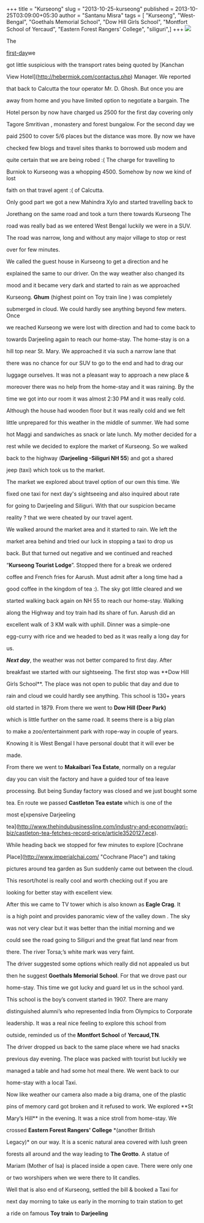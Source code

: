 +++
title = "Kurseong"
slug = "2013-10-25-kurseong"
published = 2013-10-25T03:09:00+05:30
author = "Santanu Misra"
tags = [ "Kurseong", "West-Bengal", "Goethals Memorial School", "Dow Hill Girls School", "Montfort School of Yercaud", "Eastern Forest Rangers' College", "siliguri",]
+++
![](../images/2013-10-25-kurseong-kurseong.jpg)

  
  

The
[first-day](http://blog.santm.com/2013/09/19/west-sikkim-hee-bermiok/)we
got little suspicious with the transport rates being quoted by [Kanchan
View Hotel](http://hebermiok.com/contactus.php) Manager. We reported
that back to Calcutta the tour operator Mr. D. Ghosh. But once you are
away from home and you have limited option to negotiate a bargain. The
Hotel person by now have charged us 2500 for the first day covering only
Tagore Smritivan , monastery and forest bungalow. For the second day we
paid 2500 to cover 5/6 places but the distance was more. By now we have
checked few blogs and travel sites thanks to borrowed usb modem and
quite certain that we are being robed :( The charge for travelling to
Burniok to Kurseong was a whopping 4500. Somehow by now we kind of lost
faith on that travel agent :( of Calcutta. 

  

Only good part we got a new Mahindra Xylo and started travelling back to
Jorethang on the same road and took a turn there towards Kurseong The
road was really bad as we entered West Bengal luckily we were in a SUV.
The road was narrow, long and without any major village to stop or rest
over for few minutes.

We called the guest house in Kurseong to get a direction and he
explained the same to our driver. On the way weather also changed its
mood and it became very dark and started to rain as we approached
Kurseong. **Ghum** (highest point on Toy train line ) was completely
submerged in cloud. We could hardly see anything beyond few meters. Once
we reached Kurseong we were lost with direction and had to come back to
towards Darjeeling again to reach our home-stay. The home-stay is on a
hill top near St. Mary. We approached it via such a narrow lane that
there was no chance for our SUV to go to the end and had to drag our
luggage ourselves. It was not a pleasant way to approach a new place &
moreover there was no help from the home-stay and it was raining. By the
time we got into our room it was almost 2:30 PM and it was really cold.
Although the house had wooden floor but it was really cold and we felt
little unprepared for this weather in the middle of summer. We had some
hot Maggi and sandwiches as snack or late lunch. My mother decided for a
rest while we decided to explore the market of Kurseong. So we walked
back to the highway (**Darjeeling -Siliguri NH 55**) and got a shared
jeep (taxi) which took us to the market.

  

The market we explored about travel option of our own this time. We
fixed one taxi for next day's sightseeing and also inquired about rate
for going to Darjeeling and Siliguri. With that our suspicion became
reality ? that we were cheated by our travel agent.

  

We walked around the market area and it started to rain. We left the
market area behind and tried our luck in stopping a taxi to drop us
back. But that turned out negative and we continued and reached
“**Kurseong Tourist Lodge**”. Stopped there for a break we ordered
coffee and French fries for Aarush. Must admit after a long time had a
good coffee in the kingdom of tea :). The sky got little cleared and we
started walking back again on NH 55 to reach our home-stay. Walking
along the Highway and toy train had its share of fun. Aarush did an
excellent walk of 3 KM walk with uphill. Dinner was a simple-one
egg-curry with rice and we headed to bed as it was really a long day for
us.

  

***Next day***, the weather was not better compared to first day. After
breakfast we started with our sightseeing. The first stop was **Dow Hill
Girls School**. The place was not open to public that day and due to
rain and cloud we could hardly see anything. This school is 130+ years
old started in 1879. From there we went to **Dow Hill (Deer Park)**
which is little further on the same road. It seems there is a big plan
to make a zoo/entertainment park with rope-way in couple of years.
Knowing it is West Bengal I have personal doubt that it will ever be
made.

  

From there we went to **Makaibari Tea Estate**, normally on a regular
day you can visit the factory and have a guided tour of tea leave
processing. But being Sunday factory was closed and we just bought some
tea. En route we passed **Castleton Tea estate** which is one of the
most e[xpensive Darjeeling
tea](http://www.thehindubusinessline.com/industry-and-economy/agri-biz/castleton-tea-fetches-record-price/article3520127.ece).
While heading back we stopped for few minutes to explore [Cochrane
Place](http://www.imperialchai.com/ "Cochrane Place") and taking
pictures around tea garden as Sun suddenly came out between the cloud.
This resort/hotel is really cool and worth checking out if you are
looking for better stay with excellent view.

  

After this we came to TV tower which is also known as **Eagle Crag**. It
is a high point and provides panoramic view of the valley down . The sky
was not very clear but it was better than the initial morning and we
could see the road going to Siliguri and the great flat land near from
there. The river Torsa;’s white mark was very faint.

  

The driver suggested some options which really did not appealed us but
then he suggest **Goethals Memorial School**. For that we drove past our
home-stay. This time we got lucky and guard let us in the school yard.
This school is the boy’s convent started in 1907. There are many
distinguished alumni’s who represented India from Olympics to Corporate
leadership. It was a real nice feeling to explore this school from
outside, reminded us of the **Montfort School** of **Yercaud,TN**.

  

The driver dropped us back to the same place where we had snacks
previous day evening. The place was packed with tourist but luckily we
managed a table and had some hot meal there. We went back to our
home-stay with a local Taxi.

  

Now like weather our camera also made a big drama, one of the plastic
pins of memory card got broken and it refused to work. We explored **St
Mary’s Hill** in the evening. It was a nice stroll from home-stay. We
crossed **Eastern Forest Rangers' College** *(another British
Legacy)* on our way. It is a scenic natural area covered with lush green
forests all around and the way leading to **The Grotto**. A statue of
Mariam (Mother of Isa) is placed inside a open cave. There were only one
or two worshipers when we were there to lit candles.

  

Well that is also end of Kurseong, settled the bill & booked a Taxi for
next day morning to take us early in the morning to train station to get
a ride on famous **Toy train** to **Darjeeling**
